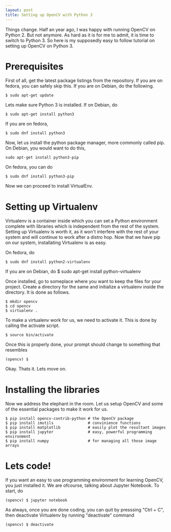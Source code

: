 ```yaml
---
layout: post
title: Setting up OpenCV with Python 3
---
```


Things change. Half an year ago, I was happy with running OpenCV on Python 2.
But not anymore. As hard as it is for me to admit, it is time to switch to
Python 3. So here is my supposedly easy to follow tutorial on setting up OpenCV
on Python 3.

# Prerequisites  
First of all, get the latest package listings from the repository. If you are
on fedora, you can safely skip this. If you are on Debian, do the following.

    $ sudo apt-get update

Lets make sure Python 3 is installed. If on Debian, do

    $ sudo apt-get install python3 

If you are on fedora,  
    
    $ sudo dnf install python3 

Now, let us install the python package manager, more commonly called pip. On
Debian, you would want to do this,
    
    sudo apt-get install python3-pip

On fedora, you can do
    
    $ sudo dnf install python3-pip

Now we can proceed to install VirtualEnv. 

# Setting up Virtualenv  
Virtualenv is a container inside which you can set a Python environment complete with libraries which is independent from the rest of the system. Setting up Virtualenv is worth it, as it won't interfere with the rest of your system and will continue to work after a distro hop. Now that we have pip on our system, installating Virtualenv is as easy.

On fedora, do
    
    $ sudo dnf install python2-virtualenv 

If you are on Debian, do
    $ sudo apt-get install python-virtualenv

Once installed, go to someplace where you want to keep the files for your project. Create a directory for the same and initialize a virtualenv inside the directory. It is done as follows.  
    
    $ mkdir opencv  
    $ cd opencv  
    $ virtualenv .  

To make a virtualenv work for us, we need to activate it. This is done by calling the activate script.  
    
    $ source bin/activate  

Once this is properly done, your prompt should change to something that resembles  
    
    (opencv) $  

Okay. Thats it. Lets move on.  

# Installing the libraries
Now we address the elephant in the room. Let us setup OpenCV and some of the essential packages to make it work for us.  
    
    $ pip install opencv-contrib-python # the OpenCV package  
    $ pip install imutils               # convinience functions  
    $ pip install matplotlib            # easily plot the resultant images  
    $ pip install jupyter               # easy, powerful programming environment
    $ pip install numpy                 # for managing all those image arrays  

# Lets code!  
If you want an easy to use programming environment for learning OpenCV, you just installed it. We are ofcourse, talking about Jupyter Notebook. To start, do  

    (opencv) $ jupyter notebook  

As always, once you are done coding, you can quit by presssing "Ctrl + C", then
deactivate Virtualenv by running "deactivate" command 

    (opencv) $ deactivate

